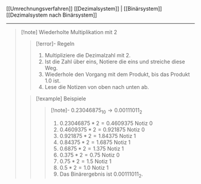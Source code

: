 [[Umrechnungsverfahren]]
[[Dezimalsystem]] | [[Binärsystem]]
[[Dezimalsystem nach Binärsystem]]

---

> [!note] Wiederholte Multiplikation mit 2
>> [!error]- Regeln
>> 1. Multipliziere die Dezimalzahl mit 2.
>> 2. Ist die Zahl über eins, Notiere die eins und streiche diese Weg.
>> 3. Wiederhole den Vorgang mit dem Produkt, bis das Produkt 1.0 ist.
>> 4. Lese die Notizen von oben nach unten ab.
>
>> [!example] Beispiele
>>>[!note]- $0.23046875_{10}\to 0.00111011_{2}$
>>> 1. $0.23046875 * 2 = 0.4609375$ Notiz 0
>>> 2. $0.4609375 * 2 = 0.921875$ Notiz 0
>>> 3. $0.921875 * 2 = 1.84375$ Notiz 1
>>> 4. $0.84375 * 2 = 1.6875$ Notiz 1
>>> 5. $0.6875 * 2 = 1.375$ Notiz 1
>>> 6. $0.375 * 2 = 0.75$ Notiz 0
>>> 7. $0.75 * 2 = 1.5$ Notiz 1
>>> 8. $0.5 * 2 = 1.0$ Notiz 1
>>> 9. Das Binärergebnis ist $0.00111011_{2}$.
